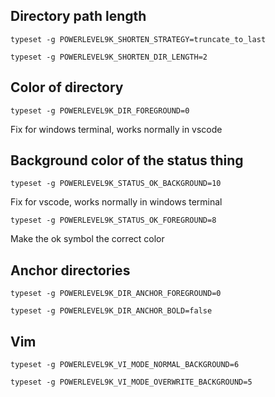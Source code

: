 ## Directory path length

`typeset -g POWERLEVEL9K_SHORTEN_STRATEGY=truncate_to_last`

`typeset -g POWERLEVEL9K_SHORTEN_DIR_LENGTH=2`

## Color of directory

`typeset -g POWERLEVEL9K_DIR_FOREGROUND=0`

Fix for windows terminal, works normally in vscode

## Background color of the status thing

`typeset -g POWERLEVEL9K_STATUS_OK_BACKGROUND=10`

Fix for vscode, works normally in windows terminal

`typeset -g POWERLEVEL9K_STATUS_OK_FOREGROUND=8`

Make the ok symbol the correct color

## Anchor directories

`typeset -g POWERLEVEL9K_DIR_ANCHOR_FOREGROUND=0`

`typeset -g POWERLEVEL9K_DIR_ANCHOR_BOLD=false`

## Vim

`typeset -g POWERLEVEL9K_VI_MODE_NORMAL_BACKGROUND=6`

`typeset -g POWERLEVEL9K_VI_MODE_OVERWRITE_BACKGROUND=5`